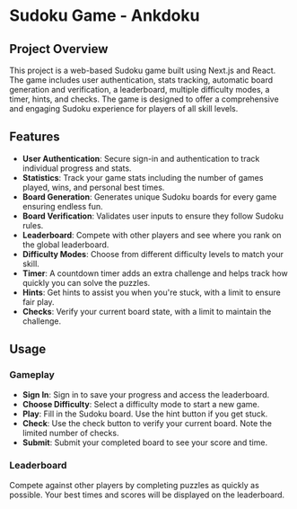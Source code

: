 # Sudoku Game - Ankdoku

## Project Overview
This project is a web-based Sudoku game built using Next.js and React. The game includes user authentication, stats tracking, automatic board generation and verification, a leaderboard, multiple difficulty modes, a timer, hints, and checks. The game is designed to offer a comprehensive and engaging Sudoku experience for players of all skill levels.

## Features
* **User Authentication**: Secure sign-in and authentication to track individual progress and stats.
* **Statistics**: Track your game stats including the number of games played, wins, and personal best times.
* **Board Generation**: Generates unique Sudoku boards for every game ensuring endless fun.
* **Board Verification**: Validates user inputs to ensure they follow Sudoku rules.
* **Leaderboard**: Compete with other players and see where you rank on the global leaderboard.
* **Difficulty Modes**: Choose from different difficulty levels to match your skill.
* **Timer**: A countdown timer adds an extra challenge and helps track how quickly you can solve the puzzles.
* **Hints**: Get hints to assist you when you're stuck, with a limit to ensure fair play.
* **Checks**: Verify your current board state, with a limit to maintain the challenge.

## Usage
### Gameplay
* **Sign In**: Sign in to save your progress and access the leaderboard.
* **Choose Difficulty**: Select a difficulty mode to start a new game.
* **Play**: Fill in the Sudoku board. Use the hint button if you get stuck.
* **Check**: Use the check button to verify your current board. Note the limited number of checks.
* **Submit**: Submit your completed board to see your score and time.
### Leaderboard
Compete against other players by completing puzzles as quickly as possible. Your best times and scores will be displayed on the leaderboard.
